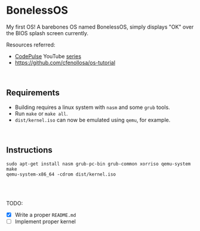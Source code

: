 # BonelessOS
My first OS! A barebones OS named BonelessOS, simply displays "OK" over the BIOS splash screen currently.  

Resources referred:
- [CodePulse](https://www.youtube.com/channel/UCUVahoidFA7F3Asfvamrm7w) YouTube [series](https://www.youtube.com/watch?v=FkrpUaGThTQ)
- https://github.com/cfenollosa/os-tutorial
<br>

## Requirements
- Building requires a linux system with `nasm` and some `grub` tools.
- Run `make` or `make all`.
- `dist/kernel.iso` can now be emulated using `qemu`, for example.
<br>

## Instructions  
```
sudo apt-get install nasm grub-pc-bin grub-common xorriso qemu-system
make
qemu-system-x86_64 -cdrom dist/kernel.iso
```
<br>
<br>
  
TODO:
- [x] Write a proper `README.md`
- [ ] Implement proper kernel
